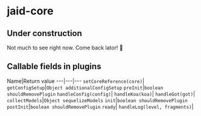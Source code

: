 # jaid-core
## Under construction
Not much to see right now. Come back lator! :crocodile:

## Callable fields in plugins

Name|Return value
---|---|---
`setCoreReference(core)`|
`getConfigSetup`|`Object additionalConfigSetup`
`preInit`|`boolean shouldRemovePlugin`
`handleConfig(config)`|
`handleKoa(koa)`|
`handleGot(got)`|
`collectModels`|`Object sequelizeModels`
`init`|`boolean shouldRemovePlugin`
`postInit`|`boolean shouldRemovePlugin`
`ready`|
`handleLog(level, fragments)`|